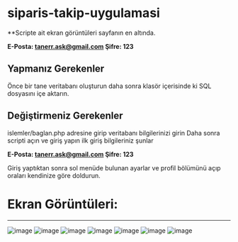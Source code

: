 # siparis-takip-uygulamasi


**Scripte ait ekran görüntüleri sayfanın en altında.

**E-Posta: tanerr.ask@gmail.com
Şifre: 123**


## Yapmanız Gerekenler
Önce bir tane veritabanı oluşturun daha sonra klasör içerisinde ki SQL dosyasını içe aktarın.

## Değiştirmeniz Gerekenler

islemler/baglan.php adresine girip veritabanı bilgilerinizi girin
Daha sonra scripti açın ve giriş yapın ilk giriş bilgileriniz şunlar

**E-Posta: tanerr.ask@gmail.com
Şifre: 123**

Giriş yaptıktan sonra sol menüde bulunan ayarlar ve profil bölümünü açıp  oraları kendinize göre doldurun.

# Ekran Görüntüleri:

------------
![image](https://user-images.githubusercontent.com/61947373/206192450-b1d9f8e0-df23-49bc-b9da-0d696c6a2b4c.png)
![image](https://user-images.githubusercontent.com/61947373/206192986-5038de9a-984f-4aed-a5df-c33a7b2c7c77.png)
![image](https://user-images.githubusercontent.com/61947373/206193652-432747d3-5fb4-44a8-943e-6a0ec72a7527.png)
![image](https://user-images.githubusercontent.com/61947373/206193789-1c33f63b-cb6c-4cad-ba28-1b375b8bd1f1.png)
![image](https://user-images.githubusercontent.com/61947373/206193930-76e5db15-79aa-49b6-9aa0-b4b92d1b83be.png)
![image](https://user-images.githubusercontent.com/61947373/206194027-8145eb53-0f06-4b9e-bfa8-2a3169a9e669.png)
![image](https://user-images.githubusercontent.com/61947373/206194100-32c52539-6547-4f8e-9491-a0889e31c380.png)

